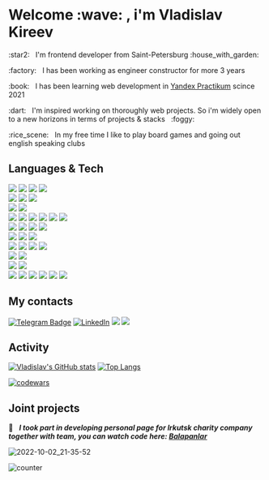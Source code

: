 <div align="left">
  <h1>
   Welcome :wave: , i'm Vladislav Kireev
  </h1>
  <p>:star2: &nbsp; I'm frontend developer from Saint-Petersburg :house_with_garden: </p>
  <p>:factory: &nbsp; I has been working as engineer constructor for more 3 years</p>
  <p>:book: &nbsp; I has been learning web development in <a href="https://practicum.yandex.ru/profile/web-plus"> Yandex Practikum</a> scince 2021</p>
  <p>:dart: &nbsp; I'm inspired working on thoroughly web projects. So i'm widely open to a new horizons in terms of projects & stacks &nbsp; :foggy:</p>
  <p>:rice_scene: &nbsp; In my free time I like to play board games and going out english speaking clubs &nbsp; </p>

</div>

<h2>Languages & Tech </h2>
<!-- <div align="left">
  <br/>
  <img src="https://github.com/devicons/devicon/blob/master/icons/git/git-original.svg" title="Git" alt="Git" width="40" height="40"/>&nbsp;
  <img src="https://github.com/devicons/devicon/blob/master/icons/npm/npm-original-wordmark.svg" title="npm" alt="npm" width="40" height="40"/>&nbsp;
  <img src="https://github.com/devicons/devicon/blob/master/icons/webpack/webpack-original.svg" title="Webpack" alt="Webpack" width="40" height="40"/>&nbsp;
  <img src="https://github.com/devicons/devicon/blob/master/icons/html5/html5-original.svg" title="HTML5" alt="HTML" width="40" height="40"/>&nbsp;
  <img src="https://github.com/devicons/devicon/blob/master/icons/css3/css3-plain-wordmark.svg"  title="CSS3" alt="CSS" width="40" height="40"/>&nbsp;
  <img src="https://github.com/devicons/devicon/blob/master/icons/sass/sass-original.svg"  title="Sass" alt="Sass" width="40" height="40"/>&nbsp;
  <img src="https://github.com/devicons/devicon/blob/master/icons/javascript/javascript-original.svg" title="JavaScript" alt="JavaScript" width="40" height="40"/>&nbsp;
  <img src="https://github.com/devicons/devicon/blob/master/icons/typescript/typescript-plain.svg" title="TypeScript" alt="TypeScript" width="40" height="40"/>&nbsp;
  <img src="https://github.com/devicons/devicon/blob/master/icons/react/react-original.svg" title="React" alt="React" width="40" height="40"/>&nbsp;
  <img src="https://github.com/devicons/devicon/blob/master/icons/redux/redux-original.svg" title="Redux" alt="Redux" width="40" height="40"/>&nbsp;
  <img src="https://github.com/devicons/devicon/blob/master/icons/nodejs/nodejs-plain.svg" title="Node" alt="Node" width="40" height="40"/>&nbsp;
  <img src="https://github.com/devicons/devicon/blob/master/icons/express/express-original.svg" title="Express" alt="Express" width="40" height="40"/>&nbsp;
  <img src="https://github.com/devicons/devicon/blob/master/icons/mongodb/mongodb-original-wordmark.svg" title="Mongo" alt="Mongo" width="40" height="40"/>&nbsp;
  <img src="https://github.com/devicons/devicon/blob/master/icons/nestjs/nestjs-plain.svg" title="Nest" alt="Nest" width="40" height="40"/>&nbsp;
  <img src="https://github.com/devicons/devicon/blob/master/icons/postgresql/postgresql-plain-wordmark.svg" title="Postgres" alt="Postgres" width="40" height="40"/>&nbsp;
  <img src="https://github.com/devicons/devicon/blob/master/icons/jest/jest-plain.svg" title="Jest" alt="Jest" width="40" height="40"/>&nbsp;
  <img src="https://github.com/devicons/devicon/blob/master/icons/docker/docker-original-wordmark.svg" title="Docker" alt="Docker" width="40" height="40"/>&nbsp;
  <img src="https://github.com/devicons/devicon/blob/master/icons/materialui/materialui-original.svg" title="MUI" alt="MUI" width="40" height="40"/>&nbsp;
  <img src="https://github.com/devicons/devicon/blob/master/icons/bootstrap/bootstrap-plain-wordmark.svg" title="Bootstrap" alt="Bootstrap" width="40" height="40"/>&nbsp;
  <img src="https://github.com/devicons/devicon/blob/master/icons/figma/figma-original.svg" title="Figma" alt="Figma" width="40" height="40"/>&nbsp;
  <img src="https://github.com/devicons/devicon/blob/master/icons/photoshop/photoshop-line.svg" title="Photoshop" alt="Photoshop" width="40" height="40"/>&nbsp;
</div> -->

  
  ![](https://img.shields.io/badge/HTML-informational?style=flat-square&logo=html5&logoColor=ffffff&color=E44D26)
  ![](https://img.shields.io/badge/CSS-informational?style=flat-square&logo=css3&logoColor=ffffff&color=25A1E1)
  ![](https://img.shields.io/badge/SCSS-informational?style=flat-square&logo=sass&logoColor=ffffff&color=cf59e7)
  ![](https://img.shields.io/badge/БЭМ-informational?style=flat-square&logo=bem&logoColor=ffffff&color=000000)
  <br>
  ![](https://img.shields.io/badge/npm-informational?style=flat-square&logo=npm&logoColor=ffffff&color=ca2813)
  ![](https://img.shields.io/badge/git-informational?style=flat-square&logo=git&logoColor=DC3526&color=dedede)
  ![](https://img.shields.io/badge/Webpack-informational?style=flat-square&logo=webpack&logoColor=ffffff&color=1c78c0)
  <br>
  ![](https://img.shields.io/badge/JavaScript-informational?style=flat-square&logo=javascript&logoColor=323330&color=f0db4f)
  ![](https://img.shields.io/badge/TypeScript-informational?style=flat-square&logo=typescript&logoColor=ffffff&color=007acc)
  <br> 
  ![](https://img.shields.io/badge/React.ts-informational?style=flat-square&logo=react&logoColor=ffffff&color=066d89)
  ![](https://img.shields.io/badge/Redux-informational?style=flat-square&logo=redux&logoColor=ffffff&color=572B98)
  ![](https://img.shields.io/badge/Thunk-informational?style=flat-square&logo=thunk&logoColor=ffffff&color=572B98)
  ![](https://img.shields.io/badge/Axios-informational?style=flat-square&logo=axios&logoColor=ffffff&color=000000)
  ![](https://img.shields.io/badge/WebSockets-informational?style=flat-square&logo=web-socket&logoColor=ffffff&color=007acc)
  ![](https://img.shields.io/badge/JWT-informational?style=flat-square&logo=jwt&logoColor=000000&color=dedede)
  <br>
  ![](https://img.shields.io/badge/Node.js-informational?style=flat-square&logo=node.js&logoColor=ffffff&color=3c873a)
  ![](https://img.shields.io/badge/Express-informational?style=flat-square&logo=express&logoColor=ffffff&color=3c873a)
  ![](https://img.shields.io/badge/HTTP-informational?style=flat-square&logo=http&logoColor=ffffff&color=3c873a)
  ![](https://img.shields.io/badge/MongoDB-informational?style=flat-square&logo=mongodb&logoColor=ffffff&color=3FA037)
  <br>
  ![](https://img.shields.io/badge/NestJS-informational?style=flat-square&logo=nestjs&logoColor=ffffff&color=B62912)
  ![](https://img.shields.io/badge/SQL-informational?style=flat-square&logo=SQL&logoColor=90cfff&color=dedede)
  ![](https://img.shields.io/badge/PostgreSQL-informational?style=flat-square&logo=postgresql&logoColor=ffffff&color=336791)
  <br>
  ![](https://img.shields.io/badge/Jest-informational?style=flat-square&logo=Jest&logoColor=ffffff&color=B62912)
  ![](https://img.shields.io/badge/Cypress-informational?style=flat-square&logo=Cypress&logoColor=29DA86&color=3A5259)
  ![](https://img.shields.io/badge/Unit_Testing-informational?style=flat-square&logo=unit-testing&logoColor=000000&color=dedede)
  ![](https://img.shields.io/badge/React_testing_library-informational?style=flat-square&logo=react-testing-library&logoColor=000000&color=dedede)
  <br>
  ![](https://img.shields.io/badge/Docker-informational?style=flat-square&logo=docker&logoColor=ffffff&color=0F7DDF)
  ![](https://img.shields.io/badge/Linux-informational?style=flat-square&logo=linux&logoColor=ffffff&color=178a66)
  <br>
  ![](https://img.shields.io/badge/Bootstrap_5-informational?style=flat-square&logo=bootstrap&logoColor=ffffff&color=178a66)
  ![](https://img.shields.io/badge/Storybook-informational?style=flat-square&logo=Storybook&logoColor=ffffff&color=FB2972)
  <br>
  ![](https://img.shields.io/badge/VS%20Code-informational?style=flat-square&logo=visual-studio-code&logoColor=white&color=007acc)
  ![](https://img.shields.io/badge/Photoshop-informational?style=flat-square&logo=photoshop&logoColor=white&color=007acc)
  ![](https://img.shields.io/badge/Figma-informational?style=flat-square&logo=figma&logoColor=ffffff&color=f07009)
  ![](https://img.shields.io/badge/Pixel_perfect-informational?style=flat-square&logo=pixel-perfect&logoColor=f07009&color=dedede)
  ![](https://img.shields.io/badge/Postman-informational?style=flat-square&logo=postman&logoColor=ffffff&color=f68205)
  ![](https://img.shields.io/badge/Swagger-informational?style=flat-square&logo=swagger&logoColor=ffffff&color=52d611)
<h2>My contacts </h2>

[![Telegram Badge](https://img.shields.io/badge/-@vl__kireev-blue?style=for-the-badge&logo=Telegram&logoColor=white)](https://t.me/vl_kireev)
[![LinkedIn](https://img.shields.io/badge/LinkedIn-0077B5?style=for-the-badge&logo=linkedin&logoColor=white)](https://www.linkedin.com/in/vladislav-kireev-230b85138) 
![](https://img.shields.io/badge/E--mail-kireev.vladislav%40yandex.ru-yellow?style=for-the-badge&logo=appveyo)
[![][black-shield]][black]

[black]: https://drive.google.com/file/d/1IWeN4Am3zSmxMK49il7o6kKGaAnP_Snc/view?usp=drive_link
[black-shield]: https://img.shields.io/badge/My%20resume-Vladislav-green.svg?style=for-the-badge&labelColor=gray

<h2>Activity </h2>

<div display="block">

[![Vladislav's GitHub stats](https://github-readme-stats.vercel.app/api?username=VladislavSerKir)](https://github.com/VladislavSerKir/github-readme-stats)
[![Top Langs](https://github-readme-stats.vercel.app/api/top-langs/?username=VladislavSerKir&layout=compact)](https://github.com/VladislavSerKir/github-readme-stats)
<br>

[![codewars](https://www.codewars.com/users/VladislavSerKir/badges/large)](https://www.codewars.com/users/VladislavSerKir) 
</div>

  <h2>
   Joint projects
  </h2>

 :hammer: &nbsp; ***I took part in developing personal page for Irkutsk charity company together with team, you can watch code here: [Balapanlar](https://github.com/Gyxer513/Balapanlar)***
 
 ![2022-10-02_21-35-52](https://user-images.githubusercontent.com/83783362/193470684-e5018837-85e1-479e-ab77-c95916c87835.png)

<img src="https://komarev.com/ghpvc/?username=VladislavSerKir&style=square&color=blue" alt="counter"/>
